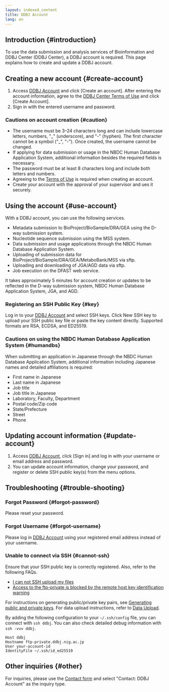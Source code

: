 ```yaml
---
layout: indexed_content
title: DDBJ Account
lang: en
---
```


## Introduction {#introduction}

To use the data submission and analysis services of Bioinformation and DDBJ Center (DDBJ Center), a DDBJ account is required. This page explains how to create and update a DDBJ account.

## Creating a new account {#create-account}

1. Access [DDBJ Account](https://accounts.ddbj.nig.ac.jp) and click \[Create an account\]. After entering the account information, agree to the [DDBJ Center Terms of Use](/policies-e.html) and click \[Create Account\].
2. Sign in with the entered username and password.

### Cautions on account creation {#caution}

- The username must be 3–24 characters long and can include lowercase letters, numbers, "\_" (underscore), and "-" (hyphen). The first character cannot be a symbol ("\_", "-"). Once created, the username cannot be changed.
- If applying for data submission or usage in the NBDC Human Database Application System, additional information besides the required fields is necessary.
- The password must be at least 8 characters long and include both letters and numbers.
- Agreeing to the [Terms of Use](/policies-e.html) is required when creating an account.
- Create your account with the approval of your supervisor and ues it securely.

## Using the account {#use-account}

With a DDBJ account, you can use the following services.  
- Metadata submission to BioProject/BioSample/DRA/GEA using the D-way submission system.
- Nucleotide sequence submission using the MSS system.
- Data submission and usage applications through the NBDC Human Database Application System.
- Uploading of submission data for BioProject/BioSample/DRA/GEA/MetaboBank/MSS via sftp.
- Uploading and downloading of JGA/AGD data via sftp.
- Job execution on the DFAST web service.

It takes approximately 5 minutes for account creation or updates to be reflected in the D-way submission system, NBDC Human Database Application System, JGA, and AGD.

### Registering an SSH Public Key {#key}

Log in to your [DDBJ Account](https://accounts.ddbj.nig.ac.jp) and select SSH keys. Click New SSH key to upload your SSH public key file or paste the key content directly. Supported formats are RSA, ECDSA, and ED25519.

### Cautions on using the NBDC Human Database Application System {#humandbs}

When submitting an application in Japanese through the NBDC Human Database Application System, additional information including Japanese names and detailed affiliations is required:

- First name in Japanese
- Last name in Japanese
- Job title
- Job title in Japanese
- Laboratory, Faculty, Department
- Postal code/Zip code
- State/Prefecture
- Street
- Phone

## Updating account information {#update-account}

1. Access [DDBJ Account](https://accounts.ddbj.nig.ac.jp), click \[Sign in\] and log in with your username or email address and password.
2. You can update account information, change your password, and register or delete SSH public key(s) from the menu options.

## Troubleshooting {#trouble-shooting}

### Forgot Password {#forgot-password}

Please reset your password.

### Forgot Username {#forgot-username}

Please log in [DDBJ Account](https://accounts.ddbj.nig.ac.jp/) using your registered email address instead of your username.

### Unable to connect via SSH {#cannot-ssh}

Ensure that your SSH public key is correctly registered. Also, refer to the following FAQs.

- [I can not SSH upload my files](/faq/en/sftp-e.html)
- [Access to the ftp-private is blocked by the remote host key identification warning](/faq/en/known-hosts-e.html)

For instructions on generating public/private key pairs, see [Generating public and private keys](/key-e.html). For data upload instructions, refer to [Data Upload](/upload-e.html).

By adding the following configuration to your `~/.ssh/config` file, you can connect with `ssh ddbj`. You can also check detailed debug information with `ssh -vvv ddbj`.

```
Host ddbj
Hostname ftp-private.ddbj.nig.ac.jp
User your-account-id
IdentityFile ~/.ssh/id_ed25519
```

## Other inquiries {#other}

For inquiries, please use the [Contact form](/contact-ddbj-e.html) and select "Contact: DDBJ Account" as the inquiry type.
